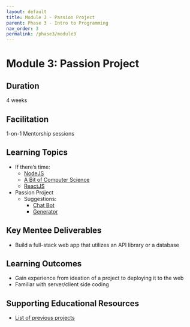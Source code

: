```yaml
---
layout: default
title: Module 3 - Passion Project
parent: Phase 3 - Intro to Programming
nav_order: 3
permalink: /phase3/module3
---
```


# Module 3: Passion Project

## Duration

4 weeks

## Facilitation

1-on-1 Mentorship sessions

## Learning Topics

- If there’s time:
  - <a href="https://www.theodinproject.com/paths/full-stack-javascript/courses/nodejs" target="_blank">NodeJS</a>
  - <a href="https://www.theodinproject.com/paths/full-stack-javascript/courses/javascript#a-bit-of-computer-science" target="_blank">A Bit of Computer Science</a>
  - <a href="https://www.theodinproject.com/paths/full-stack-javascript/courses/javascript#react-js" target="_blank">ReactJS</a>
- Passion Project
  - Suggestions:
    - <a href="https://emergentworks.github.io/curriculum/webdev/projectTemplates/chatbot/" target="_blank">Chat Bot</a>
    - <a href="https://emergentworks.github.io/curriculum/webdev/projectTemplates/generator/" target="_blank">Generator</a>

## Key Mentee Deliverables

- Build a full-stack web app that utilizes an API library or a database

## Learning Outcomes

- Gain experience from ideation of a project to deploying it to the web
- Familiar with server/client side coding

## Supporting Educational Resources

- <a href="https://docs.google.com/document/d/1T_nsVjcdX8ISGTS97GXbvLPcJg_Fj0Bk4GvXMAYAnfI/edit?usp=sharing" target="_blank">List of previous projects</a>
